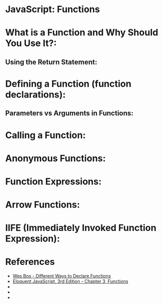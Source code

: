 # JavaScript: Functions

# What is a Function and Why Should You Use It?:

## Using the Return Statement:

# Defining a Function (function declarations):

## Parameters vs Arguments in Functions:

# Calling a Function:

# Anonymous Functions:

# Function Expressions:

# Arrow Functions:

# IIFE (Immediately Invoked Function Expression):

# References

- [Wes Bos - Different Ways to Declare Functions](https://wesbos.com/javascript/02-functions/different-ways-to-declare-functions)
- [Eloquent JavaScript, 3rd Edition - Chapter 3, Functions](https://eloquentjavascript.net/03_functions.html)
- []()
- []()
- []()
